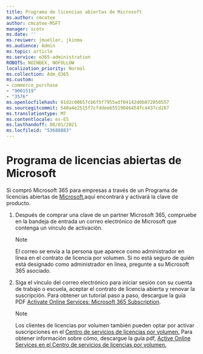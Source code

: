 ```yaml
---
title: Programa de licencias abiertas de Microsoft
ms.author: cmcatee
author: cmcatee-MSFT
manager: scotv
ms.date: ''
ms.reviwer: jmueller, jkinma
ms.audience: Admin
ms.topic: article
ms.service: o365-administration
ROBOTS: NOINDEX, NOFOLLOW
localization_priority: Normal
ms.collection: Adm_O365
ms.custom:
- commerce_purchase
- "9001519"
- "3576"
ms.openlocfilehash: 61d2c00657cb6f5f7955adf04142d0b072050557
ms.sourcegitcommit: 540a4e2515f7cfddee65519046454fc4437cd287
ms.translationtype: MT
ms.contentlocale: es-ES
ms.lasthandoff: 08/01/2021
ms.locfileid: "53688883"
---
```

# <a name="microsoft-open-license-program"></a>Programa de licencias abiertas de Microsoft

Si compró Microsoft 365 para empresas a través de un Programa de licencias abiertas de [Microsoft,](https://go.microsoft.com/fwlink/p/?LinkID=613298)aquí encontrará y activará la clave de producto.

1. Después de comprar una clave de un partner Microsoft 365, compruebe en la bandeja de entrada un correo electrónico de Microsoft que contenga un vínculo de activación.

    > [!NOTE]
    > El correo se envía a la persona que aparece como administrador en línea en el contrato de licencia por volumen. Si no está seguro de quién está designado como administrador en línea, pregunte a su Microsoft 365 asociado.
1. Siga el vínculo del correo electrónico para iniciar sesión con su cuenta de trabajo o escuela, aceptar el contrato de licencia abierta y renovar la suscripción. Para obtener un tutorial paso a paso, descargue la guía PDF [Activate Online Services: Microsoft 365 Subscription](https://go.microsoft.com/fwlink/p/?LinkId=618100).

    > [!NOTE]
    > Los clientes de licencias por volumen también pueden optar por activar suscripciones en el [Centro de servicios de licencias por volumen.](https://go.microsoft.com/fwlink/p/?LinkID=282016) Para obtener información sobre cómo, descargue la guía pdf, [Active Online Services en el Centro de servicios de licencias por volumen.](https://go.microsoft.com/fwlink/p/?LinkId=618096)